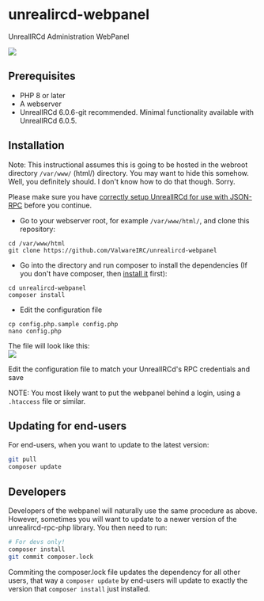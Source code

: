 # unrealircd-webpanel
 UnrealIRCd Administration WebPanel
 
 <img src="https://i.ibb.co/yP7tk6B/Screenshot-from-2023-01-10-17-54-01.png">

## Prerequisites ##
- PHP 8 or later
- A webserver
- UnrealIRCd 6.0.6-git recommended. Minimal functionality available with UnrealIRCd 6.0.5.

## Installation ##

Note: This instructional assumes this is going to be hosted in the webroot directory `/var/www/` (html/) directory.
You may want to hide this somehow. Well, you definitely should. I don't know how to do that though. Sorry.

Please make sure you have [correctly setup UnrealIRCd for use with JSON-RPC](https://www.unrealircd.org/docs/JSON-RPC) before you continue.

- Go to your webserver root, for example `/var/www/html/`, and clone
  this repository:
```
cd /var/www/html
git clone https://github.com/ValwareIRC/unrealircd-webpanel
```

- Go into the directory and run composer to install the dependencies
  (If you don't have composer, then [install it](https://getcomposer.org/download/) first):
```
cd unrealircd-webpanel
composer install
```

- Edit the configuration file
```
cp config.php.sample config.php
nano config.php
```
The file will look like this:<br>
<img src="https://i.ibb.co/zZ7LsXD/Screenshot-from-2023-01-04-17-03-20.png">

Edit the configuration file to match your UnrealIRCd's RPC credentials and save

NOTE: You most likely want to put the webpanel behind a login, using a
`.htaccess` file or similar.

## Updating for end-users ##
For end-users, when you want to update to the latest version:
```bash
git pull
composer update
```

## Developers ##
Developers of the webpanel will naturally use the same procedure as
above. However, sometimes you will want to update to a newer version
of the unrealircd-rpc-php library. You then need to run:
```bash
# For devs only!
composer install
git commit composer.lock
```
Commiting the composer.lock file updates the dependency for all
other users, that way a `composer update` by end-users will update
to exactly the version that `composer install` just installed.
